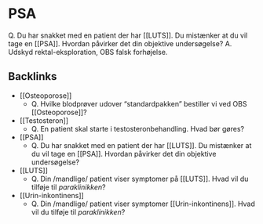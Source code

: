 # PSA
Q. Du har snakket med en patient der har [[LUTS]]. Du mistænker at du vil tage en [[PSA]]. Hvordan påvirker det din objektive undersøgelse?
A. Udskyd rektal-eksploration, OBS falsk forhøjelse.

<!-- #anki/tag/med/GP #anki/tag/med/Urology -->

## Backlinks
* [[Osteoporose]]
	* Q. Hvilke blodprøver udover “standardpakken” bestiller vi ved OBS [[Osteoporose]]?
* [[Testosteron]]
	* Q. En patient skal starte i testosteronbehandling. Hvad bør gøres?
* [[PSA]]
	* Q. Du har snakket med en patient der har [[LUTS]]. Du mistænker at du vil tage en [[PSA]]. Hvordan påvirker det din objektive undersøgelse?
* [[LUTS]]
	* Q. Din /mandlige/ patient viser symptomer på [[LUTS]]. Hvad vil du tilføje til *paraklinikken*? 
* [[Urin-inkontinens]]
	* Q. Din /mandlige/ patient viser symptomer [[Urin-inkontinens]]. Hvad vil du tilføje til *paraklinikken*?

<!-- {BearID:449A66C5-0965-4E53-8A8F-BA932D82C8F7-21575-00002B6A52F5EA02} -->
